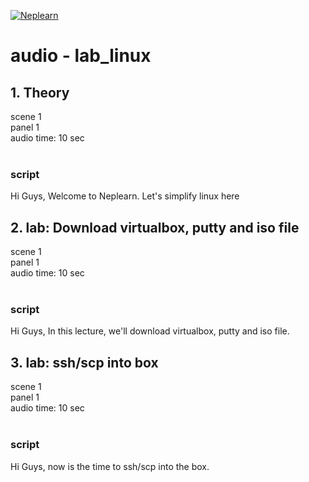 [![Neplearn](../neplearn.png)](https://neplearn.com)

# audio - lab_linux

## 1. Theory
scene 1 <br>
panel 1 <br>
audio time: 10 sec <br> <br>

### script
Hi Guys, Welcome to Neplearn. Let's simplify linux here

## 2. lab: Download virtualbox, putty and iso file
scene 1 <br>
panel 1 <br>
audio time: 10 sec <br> <br>

### script
Hi Guys, In this lecture, we'll download virtualbox, putty and iso file.

## 3. lab: ssh/scp into box
scene 1 <br>
panel 1 <br>
audio time: 10 sec <br> <br>

### script
Hi Guys, now is the time to ssh/scp into the box. 

